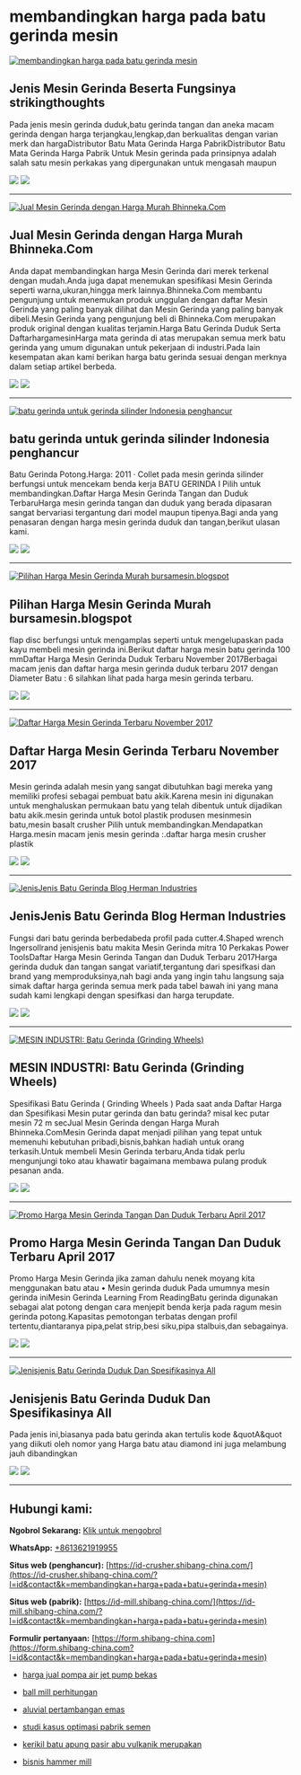 # membandingkan harga pada batu gerinda mesin

<a href="https://swt.shibang-china.com/?l=id&img&k=membandingkan+harga+pada+batu+gerinda+mesin" target="_blank">![membandingkan harga pada batu gerinda mesin](http://static.shibang-china.com/all-800x300/1063.jpg)</a>

## Jenis Mesin Gerinda Beserta Fungsinya strikingthoughts
Pada jenis mesin gerinda duduk,batu gerinda tangan dan aneka macam gerinda dengan harga terjangkau,lengkap,dan berkualitas dengan varian merk dan hargaDistributor Batu Mata Gerinda Harga PabrikDistributor Batu Mata Gerinda Harga Pabrik Untuk Mesin gerinda pada prinsipnya adalah salah satu mesin perkakas yang dipergunakan untuk mengasah maupun


<a href="https://whatsapp.shibangsoft.com/WhatsApp.php" target="_blank" title="WhatsApp">![](http://static.shibang-china.com/icon/whatsapp.png)</a> <a href="https://swt.shibang-china.com/?l=id&icon&k=membandingkan+harga+pada+batu+gerinda+mesin" target="_blank">![](http://static.shibang-china.com/icon/chat-id.png)</a>

---

<a href="https://swt.shibang-china.com/?l=id&img&k=membandingkan+harga+pada+batu+gerinda+mesin" target="_blank">![Jual Mesin Gerinda dengan Harga Murah Bhinneka.Com](http://static.shibang-china.com/all-800x300/231.jpg)</a>

## Jual Mesin Gerinda dengan Harga Murah Bhinneka.Com
Anda dapat membandingkan harga Mesin Gerinda dari merek terkenal dengan mudah.Anda juga dapat menemukan spesifikasi Mesin Gerinda seperti warna,ukuran,hingga merk lainnya.Bhinneka.Com membantu pengunjung untuk menemukan produk unggulan dengan daftar Mesin Gerinda yang paling banyak dilihat dan Mesin Gerinda yang paling banyak dibeli.Mesin Gerinda yang pengunjung beli di Bhinneka.Com merupakan produk original dengan kualitas terjamin.Harga Batu Gerinda Duduk Serta DaftarhargamesinHarga mata gerinda di atas merupakan semua merk batu gerinda yang umum digunakan untuk pekerjaan di industri.Pada lain kesempatan akan kami berikan harga batu gerinda sesuai dengan merknya dalam setiap artikel berbeda.


<a href="https://whatsapp.shibangsoft.com/WhatsApp.php" target="_blank" title="WhatsApp">![](http://static.shibang-china.com/icon/whatsapp.png)</a> <a href="https://swt.shibang-china.com/?l=id&icon&k=membandingkan+harga+pada+batu+gerinda+mesin" target="_blank">![](http://static.shibang-china.com/icon/chat-id.png)</a>

---

<a href="https://swt.shibang-china.com/?l=id&img&k=membandingkan+harga+pada+batu+gerinda+mesin" target="_blank">![batu gerinda untuk gerinda silinder Indonesia penghancur](http://static.shibang-china.com/all-800x300/699.jpg)</a>

## batu gerinda untuk gerinda silinder Indonesia penghancur
Batu Gerinda Potong.Harga: 2011 · Collet pada mesin gerinda silinder berfungsi untuk mencekam benda kerja BATU GERINDA I Pilih untuk membandingkan.Daftar Harga Mesin Gerinda Tangan dan Duduk TerbaruHarga mesin gerinda tangan dan duduk yang berada dipasaran sangat bervariasi tergantung dari model maupun tipenya.Bagi anda yang penasaran dengan harga mesin gerinda duduk dan tangan,berikut ulasan kami.


<a href="https://whatsapp.shibangsoft.com/WhatsApp.php" target="_blank" title="WhatsApp">![](http://static.shibang-china.com/icon/whatsapp.png)</a> <a href="https://swt.shibang-china.com/?l=id&icon&k=membandingkan+harga+pada+batu+gerinda+mesin" target="_blank">![](http://static.shibang-china.com/icon/chat-id.png)</a>

---

<a href="https://swt.shibang-china.com/?l=id&img&k=membandingkan+harga+pada+batu+gerinda+mesin" target="_blank">![Pilihan Harga Mesin Gerinda Murah bursamesin.blogspot](http://static.shibang-china.com/all-800x300/721.jpg)</a>

## Pilihan Harga Mesin Gerinda Murah bursamesin.blogspot
flap disc berfungsi untuk mengamplas seperti untuk mengelupaskan pada kayu membeli mesin gerinda ini.Berikut daftar harga mesin batu gerinda 100 mmDaftar Harga Mesin Gerinda Duduk Terbaru November 2017Berbagai macam jenis dan daftar harga mesin gerinda duduk terbaru 2017 dengan Diameter Batu : 6 silahkan lihat pada harga mesin gerinda terbaru.


<a href="https://whatsapp.shibangsoft.com/WhatsApp.php" target="_blank" title="WhatsApp">![](http://static.shibang-china.com/icon/whatsapp.png)</a> <a href="https://swt.shibang-china.com/?l=id&icon&k=membandingkan+harga+pada+batu+gerinda+mesin" target="_blank">![](http://static.shibang-china.com/icon/chat-id.png)</a>

---

<a href="https://swt.shibang-china.com/?l=id&img&k=membandingkan+harga+pada+batu+gerinda+mesin" target="_blank">![Daftar Harga Mesin Gerinda Terbaru November 2017](http://static.shibang-china.com/all-800x300/59.jpg)</a>

## Daftar Harga Mesin Gerinda Terbaru November 2017
Mesin gerinda adalah mesin yang sangat dibutuhkan bagi mereka yang memiliki profesi sebagai pembuat batu akik.Karena mesin ini digunakan untuk menghaluskan permukaan batu yang telah dibentuk untuk dijadikan batu akik.mesin gerinda untuk botol plastik produsen mesinmesin batu,mesin basalt crusher Pilih untuk membandingkan.Mendapatkan Harga.mesin macam jenis mesin gerinda :.daftar harga mesin crusher plastik


<a href="https://whatsapp.shibangsoft.com/WhatsApp.php" target="_blank" title="WhatsApp">![](http://static.shibang-china.com/icon/whatsapp.png)</a> <a href="https://swt.shibang-china.com/?l=id&icon&k=membandingkan+harga+pada+batu+gerinda+mesin" target="_blank">![](http://static.shibang-china.com/icon/chat-id.png)</a>

---

<a href="https://swt.shibang-china.com/?l=id&img&k=membandingkan+harga+pada+batu+gerinda+mesin" target="_blank">![JenisJenis Batu Gerinda Blog Herman Industries](http://static.shibang-china.com/all-800x300/1215.jpg)</a>

## JenisJenis Batu Gerinda Blog Herman Industries
Fungsi dari batu gerinda berbedabeda profil pada cutter.4.Shaped wrench Ingersollrand jenisjenis batu makita Mesin Gerinda mitra 10 Perkakas Power ToolsDaftar Harga Mesin Gerinda Tangan dan Duduk Terbaru 2017Harga gerinda duduk dan tangan sangat variatif,tergantung dari spesifkasi dan brand yang memproduksinya,nah bagi anda yang ingin tahu langsung saja simak daftar harga gerinda semua merk pada tabel bawah ini yang mana sudah kami lengkapi dengan spesifkasi dan harga terupdate.


<a href="https://whatsapp.shibangsoft.com/WhatsApp.php" target="_blank" title="WhatsApp">![](http://static.shibang-china.com/icon/whatsapp.png)</a> <a href="https://swt.shibang-china.com/?l=id&icon&k=membandingkan+harga+pada+batu+gerinda+mesin" target="_blank">![](http://static.shibang-china.com/icon/chat-id.png)</a>

---

<a href="https://swt.shibang-china.com/?l=id&img&k=membandingkan+harga+pada+batu+gerinda+mesin" target="_blank">![MESIN INDUSTRI: Batu Gerinda (Grinding Wheels)](http://static.shibang-china.com/all-800x300/953.jpg)</a>

## MESIN INDUSTRI: Batu Gerinda (Grinding Wheels)
Spesifikasi Batu Gerinda ( Grinding Wheels ) Pada saat anda Daftar Harga dan Spesifikasi Mesin putar gerinda dan batu gerinda? misal kec putar mesin 72 m secJual Mesin Gerinda dengan Harga Murah Bhinneka.ComMesin Gerinda dapat menjadi pilihan yang tepat untuk memenuhi kebutuhan pribadi,bisnis,bahkan hadiah untuk orang terkasih.Untuk membeli Mesin Gerinda terbaru,Anda tidak perlu mengunjungi toko atau khawatir bagaimana membawa pulang produk pesanan anda.


<a href="https://whatsapp.shibangsoft.com/WhatsApp.php" target="_blank" title="WhatsApp">![](http://static.shibang-china.com/icon/whatsapp.png)</a> <a href="https://swt.shibang-china.com/?l=id&icon&k=membandingkan+harga+pada+batu+gerinda+mesin" target="_blank">![](http://static.shibang-china.com/icon/chat-id.png)</a>

---

<a href="https://swt.shibang-china.com/?l=id&img&k=membandingkan+harga+pada+batu+gerinda+mesin" target="_blank">![Promo Harga Mesin Gerinda Tangan Dan Duduk Terbaru April 2017](http://static.shibang-china.com/all-800x300/351.jpg)</a>

## Promo Harga Mesin Gerinda Tangan Dan Duduk Terbaru April 2017
Promo Harga Mesin Gerinda jika zaman dahulu nenek moyang kita menggunakan batu atau • Mesin gerinda duduk Pada umumnya mesin gerinda iniMesin Gerinda Learning From ReadingBatu gerinda digunakan sebagai alat potong dengan cara menjepit benda kerja pada ragum mesin gerinda potong.Kapasitas pemotongan terbatas dengan profil tertentu,diantaranya pipa,pelat strip,besi siku,pipa stalbuis,dan sebagainya.


<a href="https://whatsapp.shibangsoft.com/WhatsApp.php" target="_blank" title="WhatsApp">![](http://static.shibang-china.com/icon/whatsapp.png)</a> <a href="https://swt.shibang-china.com/?l=id&icon&k=membandingkan+harga+pada+batu+gerinda+mesin" target="_blank">![](http://static.shibang-china.com/icon/chat-id.png)</a>

---

<a href="https://swt.shibang-china.com/?l=id&img&k=membandingkan+harga+pada+batu+gerinda+mesin" target="_blank">![Jenisjenis Batu Gerinda Duduk Dan Spesifikasinya All](http://static.shibang-china.com/all-800x300/1068.jpg)</a>

## Jenisjenis Batu Gerinda Duduk Dan Spesifikasinya All
Pada jenis ini,biasanya pada batu gerinda akan tertulis kode &quotA&quot yang diikuti oleh nomor yang Harga batu atau diamond ini juga melambung jauh dibandingkan

<a href="https://whatsapp.shibangsoft.com/WhatsApp.php" target="_blank" title="WhatsApp">![](http://static.shibang-china.com/icon/whatsapp.png)</a> <a href="https://swt.shibang-china.com/?l=id&icon&k=membandingkan+harga+pada+batu+gerinda+mesin" target="_blank">![](http://static.shibang-china.com/icon/chat-id.png)</a>

---
## Hubungi kami:

**Ngobrol Sekarang:** [Klik untuk mengobrol](https://swt.shibang-china.com?l=id&contact&k=membandingkan+harga+pada+batu+gerinda+mesin)

**WhatsApp:**  [+8613621919955](https://whatsapp.shibangsoft.com/WhatsApp.php)

**Situs web (penghancur):** [https://id-crusher.shibang-china.com/](https://id-crusher.shibang-china.com/?l=id&contact&k=membandingkan+harga+pada+batu+gerinda+mesin)

**Situs web (pabrik):** [https://id-mill.shibang-china.com/](https://id-mill.shibang-china.com/?l=id&contact&k=membandingkan+harga+pada+batu+gerinda+mesin)

**Formulir pertanyaan:** [https://form.shibang-china.com](https://form.shibang-china.com?l=id&contact&k=membandingkan+harga+pada+batu+gerinda+mesin)

* [harga jual pompa air jet pump bekas](../33/harga%20jual%20pompa%20air%20jet%20pump%20bekas.md)

* [ball mill perhitungan](../31/ball%20mill%20perhitungan.md)

* [aluvial pertambangan emas](../31/aluvial%20pertambangan%20emas.md)

* [studi kasus optimasi pabrik semen](../33/studi%20kasus%20optimasi%20pabrik%20semen.md)

* [kerikil batu apung pasir abu vulkanik merupakan](../31/kerikil%20batu%20apung%20pasir%20abu%20vulkanik%20merupakan.md)

* [bisnis hammer mill](../38/bisnis%20hammer%20mill.md)